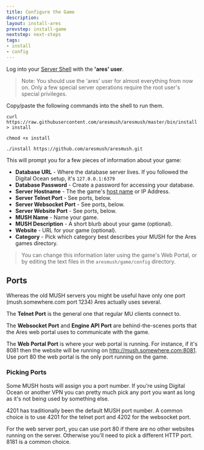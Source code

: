 ```yaml
---
title: Configure the Game
description:
layout: install-ares
prevstep: install-game
nextstep: next-steps
tags: 
- install
- config
---
```


Log into your [Server Shell](/tutorials/install/server-shell) with the **'ares' user**.

> Note: You should use the 'ares' user for almost everything from now on.  Only a few special server operations require the root user's special privileges.

Copy/paste the following commands into the shell to run them.

    curl https://raw.githubusercontent.com/aresmush/aresmush/master/bin/install > install
    
    chmod +x install
    
    ./install https://github.com/aresmush/aresmush.git

This will prompt you for a few pieces of information about your game:

* **Database URL** - Where the database server lives.  If you followed the Digital Ocean setup, it's `127.0.0.1:6379`
* **Database Password** - Create a password for accessing your database.
* **Server Hostname** - The the game's [host name](/tutorials/install/getting-a-hostname) or IP Address.
* **Server Telnet Port** - See ports, below.
* **Server Websocket Port** - See ports, below.
* **Server Website Port** - See ports, below.
* **MUSH Name** - Name your game.
* **MUSH Description** - A short blurb about your game (optional).
* **Website** - URL for your game (optional).
* **Category** - Pick which category best describes your MUSH for the Ares games directory.

> You can change this information later using the game's Web Portal, or by editing the text files in the `aresmush/game/config` directory.

## Ports

Whereas the old MUSH servers you might be useful have only one port (mush.somewhere.com port 1234) Ares actually uses several.

The **Telnet Port** is the general one that regular MU clients connect to.  

The **Websocket Port** and **Engine API Port** are behind-the-scenes ports that the Ares web portal uses to communicate with the game.

The **Web Portal Port** is where your web portal is running.  For instance, if it's 8081 then the website will be running on http://mush.somewhere.com:8081.  Use port 80 the web portal is the only port running on the game.


### Picking Ports

Some MUSH hosts will assign you a port number.  If you're using Digital Ocean or another VPN you can pretty much pick any port you want as long as it's not being used by something else.  

4201 has traditionally been the default MUSH port number.  A common choice is to use 4201 for the telnet port and 4202 for the websocket port.

For the web server port, you can use port 80 if there are no other websites running on the server.  Otherwise you'll need to pick a different HTTP port.  8181 is a common choice.
